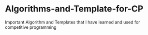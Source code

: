 # Algorithms-and-Template-for-CP
Important Algorithm and Templates that I have learned and used for competitive programming

